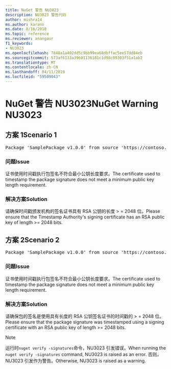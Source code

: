 ```yaml
---
title: NuGet 警告 NU3023
description: NU3023 警告代码
author: mishra14
ms.author: karann
ms.date: 8/16/2018
ms.topic: reference
ms.reviewer: anangaur
f1_keywords:
- NU3023
ms.openlocfilehash: 7848a1a402dd5c9bb99ea68dbffac5ee57dd84eb
ms.sourcegitcommit: 573af6133a39601136181c1d98c09303f51a1ab2
ms.translationtype: MT
ms.contentlocale: zh-CN
ms.lasthandoff: 04/11/2019
ms.locfileid: "59509043"
---
```

# <a name="nuget-warning-nu3023"></a><span data-ttu-id="a37ee-103">NuGet 警告 NU3023</span><span class="sxs-lookup"><span data-stu-id="a37ee-103">NuGet Warning NU3023</span></span>

## <a name="scenario-1"></a><span data-ttu-id="a37ee-104">方案 1</span><span class="sxs-lookup"><span data-stu-id="a37ee-104">Scenario 1</span></span>

<pre>Package 'SamplePackage v1.0.0' from source 'https://contoso.com/index.json': The timestamp certificate does not meet a minimum public key length requirement.</pre>

### <a name="issue"></a><span data-ttu-id="a37ee-105">问题</span><span class="sxs-lookup"><span data-stu-id="a37ee-105">Issue</span></span>

<span data-ttu-id="a37ee-106">证书使用时间戳执行包签名不符合最小公钥长度要求。</span><span class="sxs-lookup"><span data-stu-id="a37ee-106">The certificate used to timestamp the package signature does not meet a minimum public key length requirement.</span></span>


### <a name="solution"></a><span data-ttu-id="a37ee-107">解决方案</span><span class="sxs-lookup"><span data-stu-id="a37ee-107">Solution</span></span>

<span data-ttu-id="a37ee-108">请确保时间戳颁发机构的签名证书具有 RSA 公钥的长度 > = 2048 位。</span><span class="sxs-lookup"><span data-stu-id="a37ee-108">Please ensure that the  Timestamp Authority's signing certificate has an RSA public key of length >= 2048 bits.</span></span>



## <a name="scenario-2"></a><span data-ttu-id="a37ee-109">方案 2</span><span class="sxs-lookup"><span data-stu-id="a37ee-109">Scenario 2</span></span>

<pre>Package 'SamplePackage v1.0.0' from source 'https://contoso.com/index.json': The primary signature's timestamp certificate does not meet a minimum public key length requirement.</pre>

### <a name="issue"></a><span data-ttu-id="a37ee-110">问题</span><span class="sxs-lookup"><span data-stu-id="a37ee-110">Issue</span></span>

<span data-ttu-id="a37ee-111">证书使用时间戳执行包签名不符合最小公钥长度要求。</span><span class="sxs-lookup"><span data-stu-id="a37ee-111">The certificate used to timestamp the package signature does not meet a minimum public key length requirement.</span></span>


### <a name="solution"></a><span data-ttu-id="a37ee-112">解决方案</span><span class="sxs-lookup"><span data-stu-id="a37ee-112">Solution</span></span>

<span data-ttu-id="a37ee-113">请确保包的签名是使用具有长度的 RSA 公钥签名证书的时间戳的 > = 2048 位。</span><span class="sxs-lookup"><span data-stu-id="a37ee-113">Please ensure that the package signature was timestamped using a signing certificate with an RSA public key of length >= 2048 bits.</span></span>


> [!Note]
> <span data-ttu-id="a37ee-114">运行时`nuget verify -signatures`命令，NU3023 引发错误。</span><span class="sxs-lookup"><span data-stu-id="a37ee-114">When running the `nuget verify -signatures` command, NU3023 is raised as an error.</span></span> <span data-ttu-id="a37ee-115">否则，NU3023 引发作为警告。</span><span class="sxs-lookup"><span data-stu-id="a37ee-115">Otherwise, NU3023 is raised as a warning.</span></span>